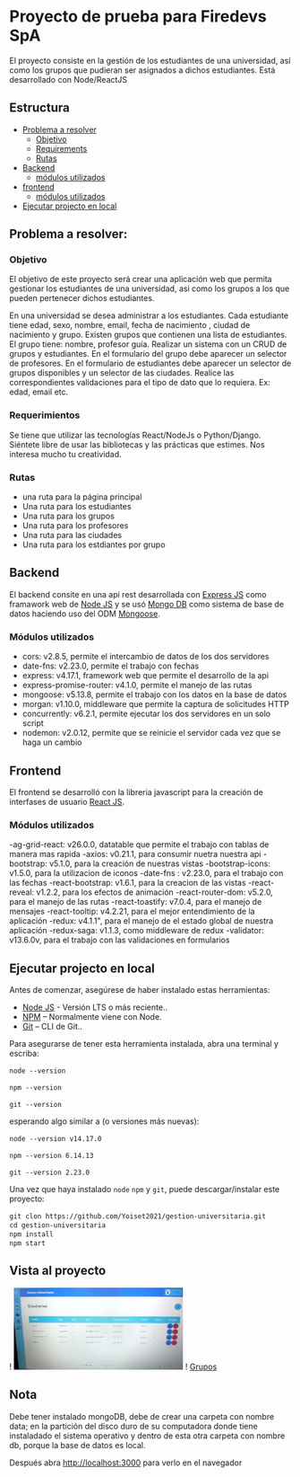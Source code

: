 # Proyecto de prueba para Firedevs SpA

El proyecto consiste en la gestión de los estudiantes de una universidad, así como los grupos que pudieran ser asignados a dichos estudiantes. Está desarrollado con Node/ReactJS

## Estructura

- [Problema a resolver](#problema-a-resolver)
  - [Objetivo](#objetivo)
  - [Requirements](#requirements)
  - [Rutas](#rutas)
- [Backend](#backend)
  - [módulos utilizados](#modulos-utilizados)
- [frontend](#frontend)
  - [módulos utilizados](#modulos-utilizados)
- [Ejecutar projecto en local](#ejecutar-projecto-en-local)

## Problema a resolver:

### Objetivo

El objetivo de este proyecto será crear una aplicación web que permita gestionar los estudiantes de una universidad, asi como los grupos a los que pueden pertenecer dichos estudiantes.

En una universidad se desea administrar a los estudiantes.
Cada estudiante tiene edad, sexo, nombre, email, fecha de nacimiento , ciudad de
nacimiento y grupo.
Existen grupos que contienen una lista de estudiantes. El grupo tiene: nombre, profesor guía.
Realizar un sistema con un CRUD de grupos y estudiantes.
En el formulario del grupo debe aparecer un selector de profesores.
En el formulario de estudiantes debe aparecer un selector de grupos disponibles y un
selector de las ciudades.
Realice las correspondientes validaciones para el tipo de dato que lo requiera. Ex: edad, email
etc.

### Requerimientos

Se tiene que utilizar las tecnologías React/NodeJs o Python/Django. Siéntete libre de usar las bibliotecas y las prácticas que estimes. Nos interesa mucho tu creatividad.

### Rutas

- una ruta para la página principal
- Una ruta para los estudiantes
- Una ruta para los grupos
- Una ruta para los profesores
- Una ruta para las ciudades
- Una ruta para los estdiantes por grupo

## Backend

El backend consite en una api rest desarrollada con [Express JS](https://expressjs.com/es) como framawork web de [Node JS](https://nodejs.org/en/) y se usó [Mongo DB](https://www.mongodb.com/es/) como sistema de base de datos haciendo uso del ODM [Mongoose](https://mongoosejs.com/).

### Módulos utilizados

- cors: v2.8.5, permite el intercambio de datos de los dos servidores
- date-fns: v2.23.0, permite el trabajo con fechas
- express: v4.17.1, framework web que permite el desarrollo de la api
- express-promise-router: v4.1.0, permite el manejo de las rutas
- mongoose: v5.13.8, permite el trabajo con los datos en la base de datos
- morgan: v1.10.0, middleware que permite la captura de solicitudes HTTP
- concurrently: v6.2.1, permite ejecutar los dos servidores en un solo script
- nodemon: v2.0.12, permite que se reinicie el servidor cada vez que se haga un cambio

## Frontend

El frontend se desarrolló con la libreria javascript para la creación de interfases de usuario [React JS](https://es.reactjs.org/).

### Módulos utilizados

-ag-grid-react: v26.0.0, datatable que permite el trabajo con tablas de manera mas rapida
-axios: v0.21.1, para consumir nuetra nuestra api
-bootstrap: v5.1.0, para la creación de nuestras vistas
-bootstrap-icons: v1.5.0, para la utilizacion de iconos
-date-fns : v2.23.0, para el trabajo con las fechas
-react-bootstrap: v1.6.1, para la creacion de las vistas
-react-reveal: v1.2.2, para los efectos de animación
-react-router-dom: v5.2.0, para el manejo de las rutas
-react-toastify: v7.0.4, para el manejo de mensajes
-react-tooltip: v4.2.21, para el mejor entendimiento de la aplicación
-redux: v4.1.1", para el manejo de el estado global de nuestra aplicación
-redux-saga: v1.1.3, como middleware de redux
-validator: v13.6.0v, para el trabajo con las validaciones en formularios

## Ejecutar projecto en local

Antes de comenzar, asegúrese de haber instalado estas herramientas:

- [Node JS](https://nodejs.org/en/) - Versión LTS o más reciente..
- [NPM](https://www.npmjs.com/) – Normalmente viene con Node.
- [Git](https://git-scm.com/) – CLI de Git..

Para asegurarse de tener esta herramienta instalada, abra una terminal y escriba:

```
node --version
```

```
npm --version
```

```
git --version
```

esperando algo similar a (o versiones más nuevas):

```
node --version v14.17.0
```

```
npm --version 6.14.13
```

```
git --version 2.23.0
```

Una vez que haya instalado `node` `npm` y `git`, puede descargar/instalar este proyecto:

```
git clon https://github.com/Yoiset2021/gestion-universitaria.git
cd gestion-universitaria
npm install
npm start
```

## Vista al proyecto

! [<img alt="Estudiantes" src="https://github.com/Yoiset2021/gestion-universitaria/blob/master/frontend/public/img/estudintes.jpg" width="60%" eigth="40%"/>]()
! [Grupos](https://github.com/Yoiset2021/gestion-universitaria/blob/master/frontend/public/img/grupos.jpg)

## Nota

Debe tener instalado mongoDB, debe de crear una carpeta con nombre data; en la partición del disco duro de su computadora donde tiene instaladado el sistema operativo y dentro de esta otra carpeta con nombre db, porque la base de datos es local.

Después abra [http://localhost:3000](http://localhost:3000) para verlo en el navegador
